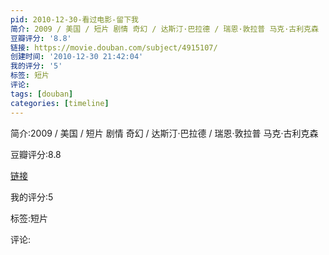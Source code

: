 ```yaml
---
pid: 2010-12-30-看过电影-留下我
简介: 2009 / 美国 / 短片 剧情 奇幻 / 达斯汀·巴拉德 / 瑞恩·敦拉普 马克·古利克森
豆瓣评分: '8.8'
链接: https://movie.douban.com/subject/4915107/
创建时间: '2010-12-30 21:42:04'
我的评分: '5'
标签: 短片
评论:
tags: [douban]
categories: [timeline]
---
```

简介:2009 / 美国 / 短片 剧情 奇幻 / 达斯汀·巴拉德 / 瑞恩·敦拉普 马克·古利克森

豆瓣评分:8.8

[链接](https://movie.douban.com/subject/4915107/)

我的评分:5

标签:短片

评论:

